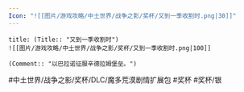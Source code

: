 ```yaml
---
Icon: "![[图片/游戏攻略/中土世界/战争之影/奖杯/又到一季收割时.png|30]]"
---
```

```ad-common-silver-trophy
title: (Title:: "又到一季收割时")
![[图片/游戏攻略/中土世界/战争之影/奖杯/又到一季收割时.png|100]]

(Comment:: "以巴拉诺征服辛德拉姆堡垒。")
```

#中土世界/战争之影/奖杯/DLC/魔多荒漠剧情扩展包 #奖杯 #奖杯/银
